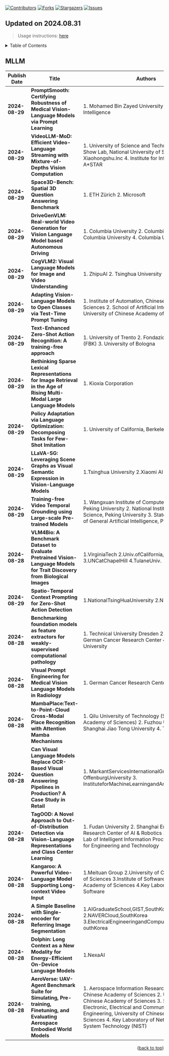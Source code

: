 [![Contributors][contributors-shield]][contributors-url]
[![Forks][forks-shield]][forks-url]
[![Stargazers][stars-shield]][stars-url]
[![Issues][issues-shield]][issues-url]

## Updated on 2024.08.31
> Usage instructions: [here](./docs/README.md#usage)

<details>
  <summary>Table of Contents</summary>
  <ol>
    <li><a href=#mllm>MLLM</a></li>
  </ol>
</details>

## MLLM

|Publish Date|Title|Authors|PDF|Code|
|---|---|---|---|---|
|**2024-08-29**|**PromptSmooth: Certifying Robustness of Medical Vision-Language Models via Prompt Learning**|<div style="width:400px;">1. Mohamed Bin Zayed University of Artificial Intelligence</div>|[2408.16769](http://arxiv.org/abs/2408.16769)|**[link](https://github.com/nhussein/promptsmooth)**|
|**2024-08-29**|**VideoLLM-MoD: Efficient Video-Language Streaming with Mixture-of-Depths Vision Computation**|<div style="width:400px;">1. University of Science and Technology of China 2. Show Lab, National University of Singapore 3. Xiaohongshu.Inc 4. Institute for Infocomm Research, A*STAR</div>|[2408.16730](http://arxiv.org/abs/2408.16730)|null|
|**2024-08-29**|**Space3D-Bench: Spatial 3D Question Answering Benchmark**|<div style="width:400px;">1. ETH Zürich 2. Microsoft</div>|[2408.16662](http://arxiv.org/abs/2408.16662)|null|
|**2024-08-29**|**DriveGenVLM: Real-world Video Generation for Vision Language Model based Autonomous Driving**|<div style="width:400px;">1. Columbia University 2. Columbia University 3. Columbia University 4. Columbia University</div>|[2408.16647](http://arxiv.org/abs/2408.16647)|null|
|**2024-08-29**|**CogVLM2: Visual Language Models for Image and Video Understanding**|<div style="width:400px;">1. ZhipuAI 2. Tsinghua University</div>|[2408.16500](http://arxiv.org/abs/2408.16500)|**[link](https://github.com/thudm/cogvlm2)**|
|**2024-08-29**|**Adapting Vision-Language Models to Open Classes via Test-Time Prompt Tuning**|<div style="width:400px;">1. Institute of Automation, Chinese Academy of Sciences 2. School of Artificial Intelligence, University of Chinese Academy of Sciences</div>|[2408.16486](http://arxiv.org/abs/2408.16486)|null|
|**2024-08-29**|**Text-Enhanced Zero-Shot Action Recognition: A training-free approach**|<div style="width:400px;">1. University of Trento 2. Fondazione Bruno Kessler (FBK) 3. University of Bologna</div>|[2408.16412](http://arxiv.org/abs/2408.16412)|null|
|**2024-08-29**|**Rethinking Sparse Lexical Representations for Image Retrieval in the Age of Rising Multi-Modal Large Language Models**|<div style="width:400px;">1. Kioxia Corporation</div>|[2408.16296](http://arxiv.org/abs/2408.16296)|null|
|**2024-08-29**|**Policy Adaptation via Language Optimization: Decomposing Tasks for Few-Shot Imitation**|<div style="width:400px;">1. University of California, Berkeley</div>|[2408.16228](http://arxiv.org/abs/2408.16228)|null|
|**2024-08-29**|**LLaVA-SG: Leveraging Scene Graphs as Visual Semantic Expression in Vision-Language Models**|<div style="width:400px;">1.Tsinghua University 2.Xiaomi AI Lab</div>|[2408.16224](http://arxiv.org/abs/2408.16224)|null|
|**2024-08-29**|**Training-free Video Temporal Grounding using Large-scale Pre-trained Models**|<div style="width:400px;">1. Wangxuan Institute of Computer Technology, Peking University 2. National Institute of Health Data Science, Peking University 3. State Key Laboratory of General Artificial Intelligence, Peking University</div>|[2408.16219](http://arxiv.org/abs/2408.16219)|null|
|**2024-08-28**|**VLM4Bio: A Benchmark Dataset to Evaluate Pretrained Vision-Language Models for Trait Discovery from Biological Images**|<div style="width:400px;">1.VirginiaTech 2.Univ.ofCalifornia,Irvine 3.UNCatChapelHill 4.TulaneUniv.</div>|[2408.16176](http://arxiv.org/abs/2408.16176)|**[link](https://github.com/sammarfy/vlm4bio)**|
|**2024-08-29**|**Spatio-Temporal Context Prompting for Zero-Shot Action Detection**|<div style="width:400px;">1.NationalTsingHuaUniversity 2.NVIDIA</div>|[2408.15996](http://arxiv.org/abs/2408.15996)|null|
|**2024-08-28**|**Benchmarking foundation models as feature extractors for weakly-supervised computational pathology**|<div style="width:400px;">1. Technical University Dresden 2. StratifAI GmbH 3. German Cancer Research Center 4. Johannes Kepler University</div>|[2408.15823](http://arxiv.org/abs/2408.15823)|null|
|**2024-08-28**|**Visual Prompt Engineering for Medical Vision Language Models in Radiology**|<div style="width:400px;">1. German Cancer Research Center (DKFZ)</div>|[2408.15802](http://arxiv.org/abs/2408.15802)|null|
|**2024-08-28**|**MambaPlace:Text-to-Point-Cloud Cross-Modal Place Recognition with Attention Mamba Mechanisms**|<div style="width:400px;">1. Qilu University of Technology (Shandong Academy of Sciences) 2. Fuzhou University 3. Shanghai Jiao Tong University 4. Tongji University</div>|[2408.15740](http://arxiv.org/abs/2408.15740)|**[link](https://github.com/CV4RA/MambaPlace)**|
|**2024-08-28**|**Can Visual Language Models Replace OCR-Based Visual Question Answering Pipelines in Production? A Case Study in Retail**|<div style="width:400px;">1. MarkantServicesInternationalGmbH 2. OffenburgUniversity 3. InstituteforMachineLearningandAnalytics(IMLA)</div>|[2408.15626](http://arxiv.org/abs/2408.15626)|null|
|**2024-08-28**|**TagOOD: A Novel Approach to Out-of-Distribution Detection via Vision-Language Representations and Class Center Learning**|<div style="width:400px;">1. Fudan University 2. Shanghai Engineering Research Center of AI & Robotics 3. Shanghai Key Lab of Intelligent Information Processing 4. Academy for Engineering and Technology</div>|[2408.15566](http://arxiv.org/abs/2408.15566)|**[link](https://github.com/Jarvisgivemeasuit/tagood)**|
|**2024-08-28**|**Kangaroo: A Powerful Video-Language Model Supporting Long-context Video Input**|<div style="width:400px;">1.Meituan Group 2.University of Chinese Academy of Sciences 3.Institute of Software, Chinese Academy of Sciences 4.Key Laboratory of System Software</div>|[2408.15542](http://arxiv.org/abs/2408.15542)|null|
|**2024-08-28**|**A Simple Baseline with Single-encoder for Referring Image Segmentation**|<div style="width:400px;">1.AIGraduateSchool,GIST,SouthKorea 2.NAVERCloud,SouthKorea 3.ElectricalEngineeringandComputerScience,GIST,SouthKorea</div>|[2408.15521](http://arxiv.org/abs/2408.15521)|null|
|**2024-08-28**|**Dolphin: Long Context as a New Modality for Energy-Efficient On-Device Language Models**|<div style="width:400px;">1.NexaAI</div>|[2408.15518](http://arxiv.org/abs/2408.15518)|null|
|**2024-08-28**|**AeroVerse: UAV-Agent Benchmark Suite for Simulating, Pre-training, Finetuning, and Evaluating Aerospace Embodied World Models**|<div style="width:400px;">1. Aerospace Information Research Institute, Chinese Academy of Sciences 2. University of Chinese Academy of Sciences 3. School of Electronic, Electrical and Communication Engineering, University of Chinese Academy of Sciences 4. Key Laboratory of Network Information System Technology (NIST)</div>|[2408.15511](http://arxiv.org/abs/2408.15511)|null|

<p align=right>(<a href=#updated-on-20240831>back to top</a>)</p>

[contributors-shield]: https://img.shields.io/github/contributors/Vincentqyw/cv-arxiv-daily.svg?style=for-the-badge
[contributors-url]: https://github.com/Vincentqyw/cv-arxiv-daily/graphs/contributors
[forks-shield]: https://img.shields.io/github/forks/Vincentqyw/cv-arxiv-daily.svg?style=for-the-badge
[forks-url]: https://github.com/Vincentqyw/cv-arxiv-daily/network/members
[stars-shield]: https://img.shields.io/github/stars/Vincentqyw/cv-arxiv-daily.svg?style=for-the-badge
[stars-url]: https://github.com/Vincentqyw/cv-arxiv-daily/stargazers
[issues-shield]: https://img.shields.io/github/issues/Vincentqyw/cv-arxiv-daily.svg?style=for-the-badge
[issues-url]: https://github.com/Vincentqyw/cv-arxiv-daily/issues

